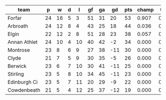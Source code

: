 |     team     | p  | w  | d | l  | gf | ga | gd  | pts | champ | top2  | top3  | top4  |  5-7  | bot4  | bot3  | bot2  |
|--------------|----|----|---|----|----|----|-----|-----|-------|-------|-------|-------|-------|-------|-------|-------|
| Forfar       | 24 | 16 | 5 |  3 | 51 | 31 |  20 |  53 | 0.907 | 0.988 | 1.000 | 1.000 | 0.000 | 0.000 | 0.000 | 0.000|
| Arbroath     | 24 | 12 | 8 |  4 | 43 | 25 |  18 |  44 | 0.036 | 0.427 | 0.938 | 0.993 | 0.008 | 0.000 | 0.000 | 0.000|
| Elgin        | 22 | 12 | 2 |  8 | 51 | 28 |  23 |  38 | 0.057 | 0.569 | 0.936 | 0.989 | 0.011 | 0.000 | 0.000 | 0.000|
| Annan Athlet | 24 | 10 | 4 | 10 | 40 | 42 |  -2 |  34 | 0.000 | 0.010 | 0.078 | 0.548 | 0.432 | 0.067 | 0.021 | 0.005|
| Montrose     | 23 |  8 | 6 |  9 | 27 | 38 | -11 |  30 | 0.000 | 0.001 | 0.008 | 0.095 | 0.643 | 0.467 | 0.262 | 0.114|
| Clyde        | 21 |  7 | 5 |  9 | 30 | 35 |  -5 |  26 | 0.000 | 0.005 | 0.038 | 0.312 | 0.595 | 0.192 | 0.093 | 0.036|
| Berwick      | 23 |  6 | 7 | 10 | 30 | 41 | -11 |  25 | 0.000 | 0.000 | 0.002 | 0.031 | 0.458 | 0.715 | 0.511 | 0.298|
| Stirling     | 23 |  5 | 8 | 10 | 34 | 45 | -11 |  23 | 0.000 | 0.000 | 0.001 | 0.015 | 0.337 | 0.815 | 0.648 | 0.449|
| Edinburgh Ci | 23 |  5 | 7 | 11 | 20 | 29 |  -9 |  22 | 0.000 | 0.000 | 0.000 | 0.007 | 0.262 | 0.878 | 0.731 | 0.541|
| Cowdenbeath  | 21 |  5 | 4 | 12 | 25 | 37 | -12 |  19 | 0.000 | 0.000 | 0.000 | 0.011 | 0.255 | 0.866 | 0.734 | 0.557|
